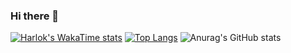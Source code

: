 ### Hi there 👋
[![Harlok's WakaTime stats](https://github-readme-stats.vercel.app/api/wakatime?username=amirofski)](https://github.com/amirofski/github-readme-stats)
[![Top Langs](https://github-readme-stats.vercel.app/api/top-langs/?username=amirofskia&layout=pie)](https://github.com/amirofski/github-readme-stats)
![Anurag's GitHub stats](https://github-readme-stats.vercel.app/api?username=amirofski&show_icons=true&theme=radical)
